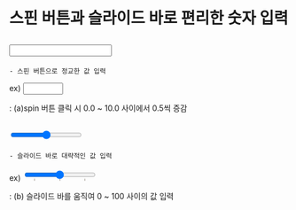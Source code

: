 # 스핀 버튼과 슬라이드 바로 편리한 숫자 입력

## <input type="number">

    - 스핀 버튼으로 정교한 값 입력

ex)
    <input type="number" min="0.0" max="10.0" step="0.5"> 
    
: (a)spin 버튼 클릭 시 0.0 ~ 10.0 사이에서 0.5씩 증감



## <input type = "range">

    - 슬라이드 바로 대략적인 값 입력

ex) 
    <input type="range" min="0" max="100"
                        list="temperatures">
    <datalist id="temperatures">
        <option value="10" label="Low">
        <option value="50" label="Medium">
        <option value="90" label="High">
    </datalist>

: (b) 슬라이드 바를 움직여 0 ~ 100 사이의 값 입력